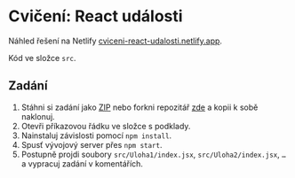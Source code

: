# Cvičení: React události

Náhled řešení na Netlify [cviceni-react-udalosti.netlify.app](https://cviceni-react-udalosti.netlify.app/).

Kód ve složce `src`.

## Zadání

1. Stáhni si zadání jako [ZIP](https://github.com/Czechitas-podklady-WEB/Cviceni-React-udalosti/archive/zadani.zip) nebo forkni repozitář [zde](https://github.com/Czechitas-podklady-WEB/Cviceni-React-udalosti) a kopii k sobě naklonuj.
1. Otevři příkazovou řádku ve složce s podklady.
1. Nainstaluj závislosti pomocí `npm install`.
1. Spusť vývojový server přes `npm start`.
1. Postupně projdi soubory `src/Uloha1/index.jsx`, `src/Uloha2/index.jsx`, `…` a vypracuj zadání v komentářích.
